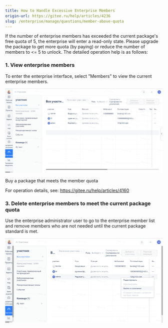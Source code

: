 ```yaml
---
title: How to Handle Excessive Enterprise Members
origin-url: https://gitee.ru/help/articles/4236
slug: /enterprise/manage/questions/member-above-quota
---
```


If the number of enterprise members has exceeded the current package's free quota of 5, the enterprise will enter a read-only state. Please upgrade the package to get more quota (by paying) or reduce the number of members to <= 5 to unlock. The detailed operation help is as follows:

### 1. View enterprise members

To enter the enterprise interface, select "Members" to view the current enterprise members.

![Image Description](../../assets/image03.png)

Buy a package that meets the member quota

For operation details, see: <https://gitee.ru/help/articles/4160>

### 3. Delete enterprise members to meet the current package quota

Use the enterprise administrator user to go to the enterprise member list and remove members who are not needed until the current package standard is met.

![Image Description](../../assets/image01.png)